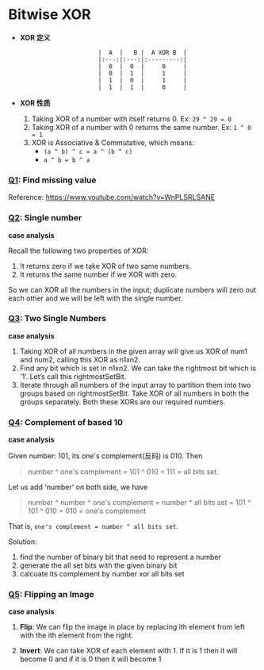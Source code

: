 # Bitwise XOR

+ **XOR 定义**

                            |  A  |   B |  A XOR B  |
                            |:---:|:---:|:---------:|
                            |  0  |  0  |     0     |
                            |  0  |  1  |     1     |
                            |  1  |  0  |     1     |
                            |  1  |  1  |     0     |

+ **XOR 性质** 
    <br>
    1. Taking XOR of a number with itself returns 0. Ex: `29 ^ 29 = 0`
    2. Taking XOR of a number with 0 returns the same number. Ex: `1 ^ 0 = 1`
    3.  XOR is Associative & Commutative, which means:<br>
        + `(a ^ b) ^ c = a ^ (b ^ c)`
        + `a ^ b = b ^ a`


### [Q1][1]: Find missing value

Reference: https://www.youtube.com/watch?v=WnPLSRLSANE

### [Q2][2]: Single number

**case analysis**

Recall the following two properties of XOR:

1. It returns zero if we take XOR of two same numbers.
2. It returns the same number if we XOR with zero.

So we can XOR all the numbers in the input; duplicate numbers will zero out each other and we will be left with the single number.

### [Q3][3]: Two Single Numbers 

**case analysis**
1. Taking XOR of all numbers in the given array will give us XOR of num1 and num2, calling this XOR as n1xn2.
2. Find any bit which is set in n1xn2. We can take the rightmost bit which is ‘1’. Let’s call this rightmostSetBit.
3. Iterate through all numbers of the input array to partition them into two groups based on rightmostSetBit. Take XOR of all numbers in both the groups separately. Both these XORs are our required numbers.

### [Q4][4]: Complement of based 10

**case analysis**

Given number: 101, its one's complement(反码) is 010. Then
    
>number ^ one's complement = 101 ^ 010 = 111 = all bits set.

Let us add 'number' on both side, we have

> number ^ number ^ one's complement 
    = number ^ all bits set 
    = 101 ^ 101 ^ 010 = 010 
    = one's complement

That is, `one's complement = number ^ all bits set`.

Solution:

1. find the number of binary bit that need to represent a number
2. generate the all set bits with the given binary bit
3. calcuate its complement by number xor all bits set

### [Q5][5]: Flipping an Image 

**case analysis**

1. **Flip**: We can flip the image in place by replacing ith element from left with the ith element from the right.

2. **Invert**: We can take XOR of each element with 1. If it is 1 then it will become 0 and if it is 0 then it will become 1


[1]: https://leetcode.com/problems/missing-number/
[2]: https://leetcode.com/problems/single-number/
[3]: https://leetcode.com/problems/single-number-iii/
[4]: https://leetcode.com/problems/complement-of-base-10-integer/
[5]: https://leetcode.com/problems/flipping-an-image/